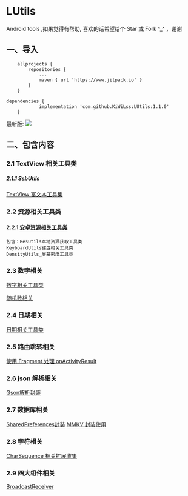 # LUtils
Android tools ,如果觉得有帮助, 喜欢的话希望给个 Star 或 Fork ^_^ ，谢谢

## 一、导入
```
    allprojects {
        repositories {
            ...
            maven { url 'https://www.jitpack.io' }
        }
    }

dependencies {
            implementation 'com.github.KiWiLss:LUtils:1.1.0'
    }
```
最新版:
![](https://www.jitpack.io/v/KiWiLss/LUtils.svg)

## 二、包含内容
### 2.1 TextView 相关工具类
##### 2.1.1 SsbUtils
[TextView 富文本工具集](https://www.yuque.com/bibly/selhsz/vu6f52)


### 2.2 资源相关工具类
#### 2.2.1 [安卓资源相关工具类](https://www.yuque.com/bibly/selhsz/txmw31)
    包含：ResUtils本地资源获取工具类
    KeyboardUtils键盘相关工具类
    DensityUtils_屏幕密度工具类
### 2.3 数字相关
[数字相关工具类](https://www.yuque.com/bibly/selhsz/ncde4q)

[随机数相关](https://www.yuque.com/bibly/selhsz/fqq76l)
### 2.4 日期相关
[日期相关工具类](https://www.yuque.com/bibly/selhsz/odrol4)

### 2.5 路由跳转相关
[使用 Fragment 处理 onActivityResult](https://www.yuque.com/bibly/selhsz/dzzsyk#Sr423)

### 2.6 json 解析相关
[Gson解析封装](https://www.yuque.com/bibly/selhsz/gxumid)

### 2.7 数据库相关
[SharedPreferences封装](https://www.yuque.com/bibly/selhsz/sd2w3g)
[MMKV 封装使用](https://www.yuque.com/bibly/selhsz/cs0tdu)
### 2.8 字符相关
[CharSequence 相关扩展收集](https://www.yuque.com/bibly/selhsz/rkn7so)

### 2.9 四大组件相关
[BroadcastReceiver](https://www.yuque.com/bibly/selhsz/pl4fof)